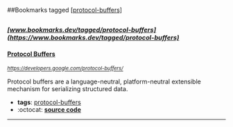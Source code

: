 ##Bookmarks tagged [[protocol-buffers]](https://www.bookmarks.dev?q=[protocol-buffers])

_<sup><sup>[www.bookmarks.dev/tagged/protocol-buffers](https://www.bookmarks.dev/tagged/protocol-buffers)</sup></sup>_
---
#### [Protocol Buffers ](https://developers.google.com/protocol-buffers/)
_<sup>https://developers.google.com/protocol-buffers/</sup>_

Protocol buffers are a language-neutral, platform-neutral extensible mechanism for serializing structured data.
* **tags**: [protocol-buffers](../tagged/protocol-buffers.md)
* :octocat: **[source code](https://github.com/protocolbuffers/protobuf)**
---
